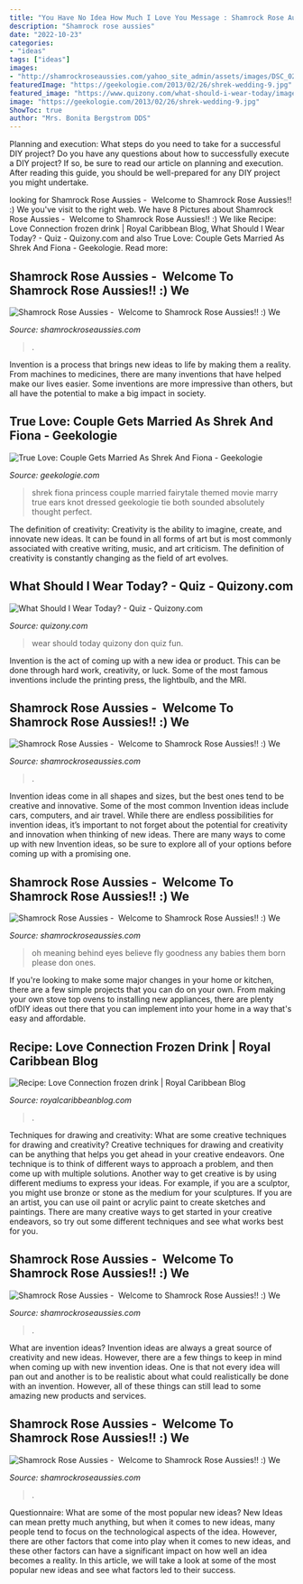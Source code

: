 ```yaml
---
title: "You Have No Idea How Much I Love You Message : Shamrock Rose Aussies"
description: "Shamrock rose aussies"
date: "2022-10-23"
categories:
- "ideas"
tags: ["ideas"]
images:
- "http://shamrockroseaussies.com/yahoo_site_admin/assets/images/DSC_0296.114214106_std.jpg"
featuredImage: "https://geekologie.com/2013/02/26/shrek-wedding-9.jpg"
featured_image: "https://www.quizony.com/what-should-i-wear-today/imageForSharing.png"
image: "https://geekologie.com/2013/02/26/shrek-wedding-9.jpg"
ShowToc: true
author: "Mrs. Bonita Bergstrom DDS"
---
```



Planning and execution: What steps do you need to take for a successful DIY project?
Do you have any questions about how to successfully execute a DIY project? If so, be sure to read our article on planning and execution. After reading this guide, you should be well-prepared for any DIY project you might undertake.

	

		
looking for Shamrock Rose Aussies - ﻿﻿﻿ Welcome to Shamrock Rose Aussies!! :) We you've visit to the right web. We have 8 Pictures about Shamrock Rose Aussies - ﻿﻿﻿ Welcome to Shamrock Rose Aussies!! :) We like Recipe: Love Connection frozen drink | Royal Caribbean Blog, What Should I Wear Today? - Quiz - Quizony.com and also True Love: Couple Gets Married As Shrek And Fiona - Geekologie. Read more:
		
    
## Shamrock Rose Aussies - ﻿﻿﻿ Welcome To Shamrock Rose Aussies!! :) We

<img loading=lazy src="http://shamrockroseaussies.com/yahoo_site_admin/assets/images/DSC_0197.41164919_std.JPG" onerror="this.onerror=null;this.src='https://tse4.mm.bing.net/th?id=OIP.CCc4f9hGAA5zPV8wwYtIAAHaE-&amp;pid=15.1';" alt="Shamrock Rose Aussies - ﻿﻿﻿ Welcome to Shamrock Rose Aussies!! :) We">

_Source: shamrockroseaussies.com_

>. 

	

Invention is a process that brings new ideas to life by making them a reality. From machines to medicines, there are many inventions that have helped make our lives easier. Some inventions are more impressive than others, but all have the potential to make a big impact in society.

    
## True Love: Couple Gets Married As Shrek And Fiona - Geekologie

<img loading=lazy src="https://geekologie.com/2013/02/26/shrek-wedding-9.jpg" onerror="this.onerror=null;this.src='https://tse1.mm.bing.net/th?id=OIP.vghWiJCG59Qr-ArDcsfomQHaJ7&amp;pid=15.1';" alt="True Love: Couple Gets Married As Shrek And Fiona - Geekologie">

_Source: geekologie.com_

>shrek fiona princess couple married fairytale themed movie marry true ears knot dressed geekologie tie both sounded absolutely thought perfect. 

	

The definition of creativity:
Creativity is the ability to imagine, create, and innovate new ideas. It can be found in all forms of art but is most commonly associated with creative writing, music, and art criticism. The definition of creativity is constantly changing as the field of art evolves.

    
## What Should I Wear Today? - Quiz - Quizony.com

<img loading=lazy src="https://www.quizony.com/what-should-i-wear-today/imageForSharing.png" onerror="this.onerror=null;this.src='https://tse1.mm.bing.net/th?id=OIP.Wt5YXF2bfTNx-7MXbdin3QHaD4&amp;pid=15.1';" alt="What Should I Wear Today? - Quiz - Quizony.com">

_Source: quizony.com_

>wear should today quizony don quiz fun. 

	

Invention is the act of coming up with a new idea or product. This can be done through hard work, creativity, or luck. Some of the most famous inventions include the printing press, the lightbulb, and the MRI.

    
## Shamrock Rose Aussies - ﻿﻿﻿ Welcome To Shamrock Rose Aussies!! :) We

<img loading=lazy src="http://shamrockroseaussies.com/yahoo_site_admin/assets/images/DSC_0664.124232016_std.JPG" onerror="this.onerror=null;this.src='https://tse1.mm.bing.net/th?id=OIP.cDlM6J2Wp4PEo9mcr3_N_gHaE-&amp;pid=15.1';" alt="Shamrock Rose Aussies - ﻿﻿﻿ Welcome to Shamrock Rose Aussies!! :) We">

_Source: shamrockroseaussies.com_

>. 

	

Invention ideas come in all shapes and sizes, but the best ones tend to be creative and innovative. Some of the most common Invention ideas include cars, computers, and air travel. While there are endless possibilities for invention ideas, it’s important to not forget about the potential for creativity and innovation when thinking of new ideas. There are many ways to come up with new Invention ideas, so be sure to explore all of your options before coming up with a promising one.

    
## Shamrock Rose Aussies - ﻿﻿﻿ Welcome To Shamrock Rose Aussies!! :) We

<img loading=lazy src="http://shamrockroseaussies.com/yahoo_site_admin/assets/images/DSC_0424.79194751_std.JPG" onerror="this.onerror=null;this.src='https://tse3.mm.bing.net/th?id=OIP.kkHtauIFzSUUcO9SvmikqgHaE-&amp;pid=15.1';" alt="Shamrock Rose Aussies - ﻿﻿﻿ Welcome to Shamrock Rose Aussies!! :) We">

_Source: shamrockroseaussies.com_

>oh meaning behind eyes believe fly goodness any babies them born please don ones. 

	

If you're looking to make some major changes in your home or kitchen, there are a few simple projects that you can do on your own. From making your own stove top ovens to installing new appliances, there are plenty ofDIY ideas out there that you can implement into your home in a way that's easy and affordable.

    
## Recipe: Love Connection Frozen Drink | Royal Caribbean Blog

<img loading=lazy src="https://www.royalcaribbeanblog.com/sites/default/files/fb/16649575_10208519152564953_4885227573699949009_n.jpg" onerror="this.onerror=null;this.src='https://tse2.mm.bing.net/th?id=OIP.3HgnzKfeVHFUzkf0sa32EQHaJ4&amp;pid=15.1';" alt="Recipe: Love Connection frozen drink | Royal Caribbean Blog">

_Source: royalcaribbeanblog.com_

>. 

	

Techniques for drawing and creativity: What are some creative techniques for drawing and creativity?
Creative techniques for drawing and creativity can be anything that helps you get ahead in your creative endeavors. One technique is to think of different ways to approach a problem, and then come up with multiple solutions. Another way to get creative is by using different mediums to express your ideas. For example, if you are a sculptor, you might use bronze or stone as the medium for your sculptures. If you are an artist, you can use oil paint or acrylic paint to create sketches and paintings. There are many creative ways to get started in your creative endeavors, so try out some different techniques and see what works best for you.

    
## Shamrock Rose Aussies - ﻿﻿﻿ Welcome To Shamrock Rose Aussies!! :) We

<img loading=lazy src="http://shamrockroseaussies.com/yahoo_site_admin/assets/images/DSC_0789.124232618_std.JPG" onerror="this.onerror=null;this.src='https://tse1.mm.bing.net/th?id=OIP.sebjmXqADm-oD36V6t2aDwHaE-&amp;pid=15.1';" alt="Shamrock Rose Aussies - ﻿﻿﻿ Welcome to Shamrock Rose Aussies!! :) We">

_Source: shamrockroseaussies.com_

>. 

	

What are invention ideas?
Invention ideas are always a great source of creativity and new ideas. However, there are a few things to keep in mind when coming up with new invention ideas. One is that not every idea will pan out and another is to be realistic about what could realistically be done with an invention. However, all of these things can still lead to some amazing new products and services.

    
## Shamrock Rose Aussies - ﻿﻿﻿ Welcome To Shamrock Rose Aussies!! :) We

<img loading=lazy src="http://shamrockroseaussies.com/yahoo_site_admin/assets/images/DSC_0296.114214106_std.jpg" onerror="this.onerror=null;this.src='https://tse4.mm.bing.net/th?id=OIP.um2zJdqZFnwdoex8ekB5jgHaEV&amp;pid=15.1';" alt="Shamrock Rose Aussies - ﻿﻿﻿ Welcome to Shamrock Rose Aussies!! :) We">

_Source: shamrockroseaussies.com_

>. 

	

Questionnaire: What are some of the most popular new ideas?
New Ideas can mean pretty much anything, but when it comes to new ideas, many people tend to focus on the technological aspects of the idea. However, there are other factors that come into play when it comes to new ideas, and these other factors can have a significant impact on how well an idea becomes a reality. In this article, we will take a look at some of the most popular new ideas and see what factors led to their success.

